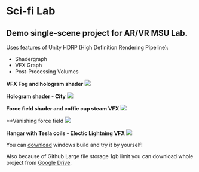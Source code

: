 # Sci-fi Lab
## Demo single-scene project for AR/VR MSU Lab.

Uses features of Unity HDRP (High Definition Rendering Pipeline): 
+ Shadergraph
+ VFX Graph
+ Post-Processing Volumes

**VFX Fog and hologram shader**
![](https://sun9-35.userapi.com/c855720/v855720415/21bacf/03JT4__EW3E.jpg)

**Hologram shader - City**
![](https://sun9-65.userapi.com/c855720/v855720415/21bad9/pVKD5wOdhWo.jpg)

**Force field shader and coffie cup steam VFX**
![](https://sun9-57.userapi.com/c855720/v855720415/21bae3/Et1Y7wflvtg.jpg)

**Vanishing force field
![](https://sun9-36.userapi.com/c855720/v855720415/21baf7/J7WDFO4_THs.jpg)

**Hangar with Tesla coils - Electic Lightning VFX**
![](https://sun9-54.userapi.com/c855720/v855720415/21bb0b/j6_BIP2DKw4.jpg)

You can [download](https://drive.google.com/open?id=1Klwun6C5UwLCwwXbNbKczA3cb0wkTkpf) windows build and try it by yourself!

Also because of Github Large file storage 1gb limit you can download whole project from [Google Drive](https://drive.google.com/file/d/1_dkwj7LGH-fwm5TYlWvWmZBfae8xu4Ar/view?usp=sharing).
